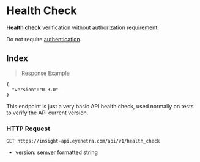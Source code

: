 # Health Check

**Health check** verification without authorization requirement.

<aside class="warn">
Do not require <a href="#basic-authentication">authentication</a>.
</aside>

## Index

> Response Example 

````
{
  "version":"0.3.0"
}
````

This endpoint is just a very basic API health check, used normally on tests to verify the API current version.

### HTTP Request

`GET https://insight-api.eyenetra.com/api/v1/health_check`

* version: [semver](http://semver.org) formatted string
